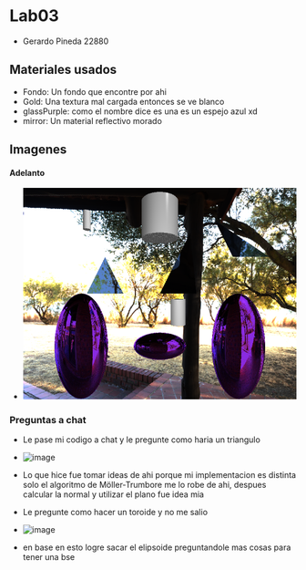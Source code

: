 # Lab03

- Gerardo Pineda 22880

## Materiales usados

- Fondo: Un fondo que encontre por ahi
- Gold: Una textura mal cargada entonces se ve blanco
- glassPurple: como el nombre dice es una es un espejo azul xd
- mirror: Un material reflectivo morado

## Imagenes

#### Adelanto

- <img src="https://raw.githubusercontent.com/Gerax5/Raytracer/refs/heads/lab03/BMP/spheres7.bmp"/>


### Preguntas a chat
* Le pase mi codigo a chat y le pregunte como haria un triangulo
* ![image](https://github.com/user-attachments/assets/810cf19e-b925-46bc-97bd-57c1b8beb749)
* Lo que hice fue tomar ideas de ahi porque mi implementacion es distinta solo el algoritmo de Möller-Trumbore me lo robe de ahi, despues calcular la normal y utilizar el plano fue idea mia

* Le pregunte como hacer un toroide y no me salio
* ![image](https://github.com/user-attachments/assets/363e7be0-b924-4c9f-a47d-af86452817e2)
* en base en esto logre sacar el elipsoide preguntandole mas cosas para tener una bse


